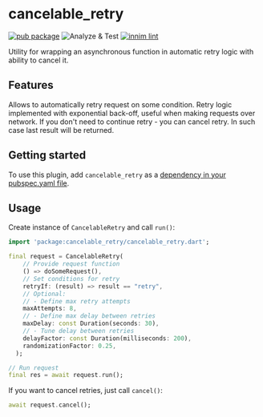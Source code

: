 # cancelable_retry

[![pub package](https://img.shields.io/pub/v/cancelable_retry)](https://pub.dartlang.org/packages/cancelable_retry)
![Analyze & Test](https://github.com/Innim/dart_cancelable_retry/actions/workflows/dart.yml/badge.svg?branch=main)
[![innim lint](https://img.shields.io/badge/style-innim_lint-40c4ff.svg)](https://pub.dev/packages/innim_lint)

Utility for wrapping an asynchronous function in automatic retry logic with ability to cancel it.

## Features

Allows to automatically retry request on some condition. Retry logic implemented with exponential back-off, useful when making requests over network.
If you don't need to continue retry - you can cancel retry. In such case last result will be returned.

## Getting started

To use this plugin, add `cancelable_retry` as a [dependency in your pubspec.yaml file](https://flutter.dev/platform-plugins/).

## Usage

Create instance of `CancelableRetry` and call `run()`:

```dart
import 'package:cancelable_retry/cancelable_retry.dart';

final request = CancelableRetry(
    // Provide request function
    () => doSomeRequest(),
    // Set conditions for retry
    retryIf: (result) => result == "retry",
    // Optional:
    // - Define max retry attempts
    maxAttempts: 8,
    // - Define max delay between retries
    maxDelay: const Duration(seconds: 30),
    // - Tune delay between retries
    delayFactor: const Duration(milliseconds: 200),
    randomizationFactor: 0.25,
  );

// Run request
final res = await request.run();
```

If you want to cancel retries, just call `cancel()`:

```dart
await request.cancel();
```